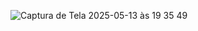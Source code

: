 ![Captura de Tela 2025-05-13 às 19 35 49](https://github.com/user-attachments/assets/099ddbc1-53af-454e-8ab8-2369bf27fc52)

